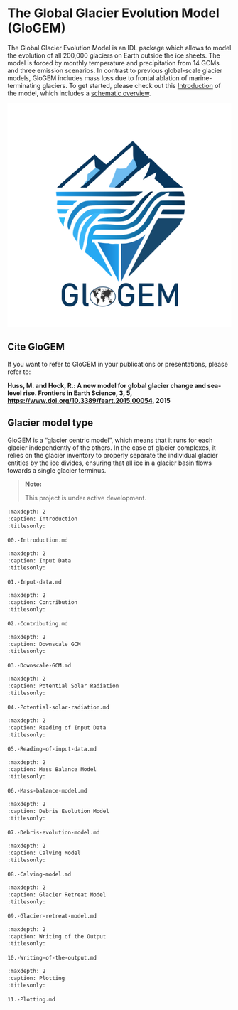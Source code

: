 # The Global Glacier Evolution Model (GloGEM)

The Global Glacier Evolution Model is an IDL package which allows to model the evolution of all 200,000 glaciers on Earth outside the ice sheets. 
The model is forced by monthly temperature and precipitation from 14 GCMs and three emission scenarios. In contrast to previous global-scale glacier models, 
GloGEM includes mass loss due to frontal ablation of marine-terminating glaciers. To get started, please check out this [Introduction](00.-Introduction.md) of the model, 
which includes a [schematic overview](00.-Introduction.md#schematic-overview).

![GloGEM logo](images/GloGEM_logo.png)

## Cite GloGEM

If you want to refer to GloGEM in your publications or presentations, please refer to:

**Huss, M. and Hock, R.: A new model for global glacier change and sea-level rise. Frontiers in Earth Science, 3, 5, https://www.doi.org/10.3389/feart.2015.00054, 2015**

## Glacier model type

GloGEM is a “glacier centric model”, which means that it runs for each glacier independently of the others. In the case of glacier complexes, 
it relies on the glacier inventory to properly separate the individual glacier entities by the ice divides, ensuring that all ice in a glacier 
basin flows towards a single glacier terminus.

> **Note:**
> 
> This project is under active development.

```{toctree}
:maxdepth: 2
:caption: Introduction
:titlesonly:

00.-Introduction.md
```

```{toctree}
:maxdepth: 2
:caption: Input Data
:titlesonly:

01.-Input-data.md
```

```{toctree}
:maxdepth: 2
:caption: Contribution
:titlesonly:

02.-Contributing.md
```

```{toctree}
:maxdepth: 2
:caption: Downscale GCM
:titlesonly:

03.-Downscale-GCM.md
```

```{toctree}
:maxdepth: 2
:caption: Potential Solar Radiation
:titlesonly:

04.-Potential-solar-radiation.md
```

```{toctree}
:maxdepth: 2
:caption: Reading of Input Data
:titlesonly:

05.-Reading-of-input-data.md
```

```{toctree}
:maxdepth: 2
:caption: Mass Balance Model
:titlesonly:

06.-Mass-balance-model.md
```

```{toctree}
:maxdepth: 2
:caption: Debris Evolution Model
:titlesonly:

07.-Debris-evolution-model.md
```

```{toctree}
:maxdepth: 2
:caption: Calving Model
:titlesonly:

08.-Calving-model.md
```

```{toctree}
:maxdepth: 2
:caption: Glacier Retreat Model
:titlesonly:

09.-Glacier-retreat-model.md
```

```{toctree}
:maxdepth: 2
:caption: Writing of the Output
:titlesonly:

10.-Writing-of-the-output.md
```

```{toctree}
:maxdepth: 2
:caption: Plotting
:titlesonly:

11.-Plotting.md
```